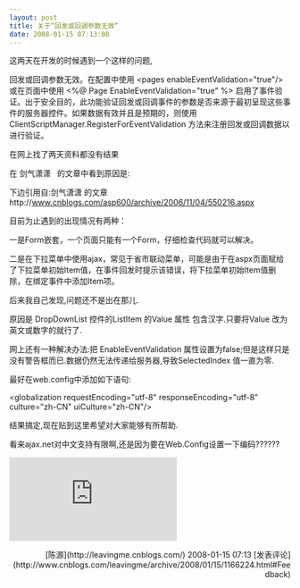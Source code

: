 ```yaml
---
layout: post
title: 关于“回发或回调参数无效”
date: 2008-01-15 07:13:00
---
```

这两天在开发的时候遇到一个这样的问题,

回发或回调参数无效。在配置中使用 &lt;pages enableEventValidation="true"/&gt; 或在页面中使用 &lt;%@ Page EnableEventValidation="true" %&gt; 启用了事件验证。出于安全目的，此功能验证回发或回调事件的参数是否来源于最初呈现这些事件的服务器控件。如果数据有效并且是预期的，则使用 ClientScriptManager.RegisterForEventValidation 方法来注册回发或回调数据以进行验证。

在网上找了两天资料都没有结果

在 剑气潇潇&nbsp;&nbsp; 的文章中看到原因是:

下边引用自:剑气潇潇 的文章http://www.cnblogs.com/asp600/archive/2006/11/04/550216.aspx

目前为止遇到的出现情况有两种：

一是Form嵌套，一个页面只能有一个Form，仔细检查代码就可以解决。

二是在下拉菜单中使用ajax，常见于省市联动菜单，可能是由于在aspx页面赋给了下拉菜单初始Item值，在事件回发时提示该错误，将下拉菜单初始Item值删除，在绑定事件中添加Item项。

后来我自己发现,问题还不是出在那儿.

原因是 DropDownList 控件的ListItem 的Value 属性 包含汉字.只要将Value 改为英文或数字的就行了.

网上还有一种解决办法:把 EnableEventValidation 属性设置为false;但是这样只是没有警告框而已.数据仍然无法传递给服务器,导致SelectedIndex 值一直为零.

最好在web.config中添加如下语句:

&lt;globalization requestEncoding="utf-8" responseEncoding="utf-8" culture="zh-CN" uiCulture="zh-CN"/&gt;

结果搞定,现在贴到这里希望对大家能够有所帮助.

看来ajax.net对中文支持有限啊,还是因为要在Web.Config设置一下编码??????

![](http://www.cnblogs.com/leavingme/aggbug/1166224.html)

<div align="right">[陈源](http://leavingme.cnblogs.com/) 2008-01-15 07:13 [发表评论](http://www.cnblogs.com/leavingme/archive/2008/01/15/1166224.html#Feedback)</div>